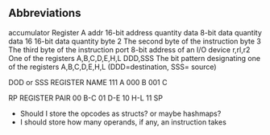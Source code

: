 ## Abbreviations
accumulator  Register A
addr         16-bit address quantity
data         8-bit data quantity
data 16      16-bit data quantity
byte 2       The second byte of the instruction
byte 3       The third byte of the instruction
port 8-bit   address of an I/O device
r,rl,r2      One of the registers A,B,C,D,E,H,L
DDD,SSS      The bit pattern designating one of the registers A,B,C,D,E,H,L (DDD=destination, SSS= source)

DOD or SSS     REGISTER NAME
111            A
000            B
001            C

RP          REGISTER PAIR
00          B-C
01          D-E
10          H-L
11          SP

- Should I store the opcodes as structs? or maybe hashmaps?
- I should store how many operands, if any, an instruction takes